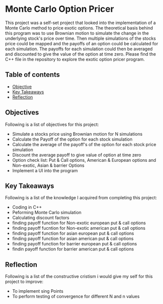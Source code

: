 # Monte Carlo Option Pricer

This project was a self-set project that looked into the implementation of a Monte Carlo method to price exotic options. The theoretical basis behind this program was to use Brownian motion to simulate the change in the underlying stock's price over time. Then multiple simulations of the stocks price could be mapped and the payoffs of an option could be calculated for each simulation. The payoffs for each simulation could then be averaged and discounted to give the value of the option at time zero. Please find the C++ file in the repository to explore the exotic option pricer program.

## Table of contents
* [Objective](#objective)
* [Key Takeaways](#key_takeaways)
* [Reflection](#reflection)

## Objectives
Following is a list of objectives for this project:
- Simulate a stocks price using Brownian motion for N simulations
- Calculate the Payoff of the option for each stock simulation
- Calculate the average of the payoff's of the option for each stock price simulation
- Discount the average payoff to give value of option at time zero
- Option check list: Put & Call options, American & European options and Non-exotic, Asian & barrier Options
- Implement a UI into the program
	
## Key Takeaways
Following is a list of the knowledge I acquired from completing this project:
- Coding in C++
- Peforming Monte Carlo simulation
- Calculating discount factors
- finding payoff function for Non-exotic european put & call options
- finding payoff fucntion for Non-exotic american put & call options
- finding payoff function for asian european put & call options
- finding payoff function for asian american put & call options
- finding payoff function for barrier european put & call options
- findin payoff function for barrier american put & call options

## Reflection
Following is a list of the constructive cristism i would give my self for this project to improve:
- To implement sing Points
- To perform testing of convergence for different N and n values
